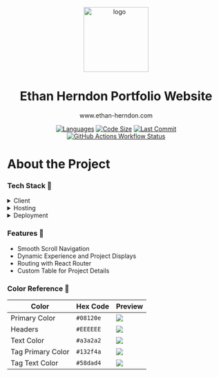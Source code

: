 <div align="center">

  <img src="public\favicon.ico" alt="logo" width="150" height="auto" />
  <h1>Ethan Herndon Portfolio Website</h1>

  <p>
    www.ethan-herndon.com
  </p>

  <p align="center">
   <a href = ""><img src="https://img.shields.io/github/languages/top/HerndonE/Portfolio-Website" alt="Languages" /></a>
   <a href = ""><img src="https://img.shields.io/github/repo-size/HerndonE/Portfolio-Website" alt="Code Size" /></a>
   <a href = ""><img src="https://img.shields.io/github/last-commit/HerndonE/Portfolio-Website" alt="Last Commit" /></a>
   <a href = ""><img src="https://img.shields.io/github/actions/workflow/status/HerndonE/Portfolio-Website/ci.yaml" alt="GitHub Actions Workflow Status" /></a>
  </p>

</div>

#  About the Project
### Tech Stack 👾 
<details>
  <summary>Client</summary>
  <ul>
    <li><a href="https://reactjs.org/">React.js</a></li>
    <li><a href="https://www.javascript.com">JavaScript</a></li>
    <li><a href="https://developer.mozilla.org/en-US/docs/Web/HTML">HTML</a></li>
    <li><a href="https://developer.mozilla.org/en-US/docs/Web/CSS">CSS</a></li>
  </ul>
</details>
<details>
  <summary>Hosting</summary>
  <ul>
    <li><a href="https://pages.github.com/">GitHub Pages</a></li>
  </ul>
</details>
<details>
  <summary>Deployment</summary>
  <ul>
    <li><a href="https://github.com/features/actions">GitHub Actions</a></li>
  </ul>
</details>

### Features 🎯

- Smooth Scroll Navigation
- Dynamic Experience and Project Displays
- Routing with React Router
- Custom Table for Project Details

### Color Reference 🎨

| Color              | Hex Code     | Preview                     |
|--------------------|--------------|-----------------------------|
| Primary Color      | `#08120e`    | <span style="display:inline-block;width:16px;height:16px;"><img src="https://img.shields.io/badge/-%2308120e.svg?&style=for-the-badge&logoColor=white"/></a></span> |
| Headers            | `#EEEEEE`    | <span style="display:inline-block;width:16px;height:16px;"><img src="https://img.shields.io/badge/-%23EEEEEE.svg?&style=for-the-badge&logoColor=white"/></a></span> |
| Text Color         | `#a3a2a2`    | <span style="display:inline-block;width:16px;height:16px;"><img src="https://img.shields.io/badge/-%23a3a2a2.svg?&style=for-the-badge&logoColor=white"/></a></span> |
| Tag Primary Color  | `#132f4a`    | <span style="display:inline-block;width:16px;height:16px;"><img src="https://img.shields.io/badge/-%23132f4a.svg?&style=for-the-badge&logoColor=white"/></a></span> |
| Tag Text Color     | `#58dad4`    | <span style="display:inline-block;width:16px;height:16px;"><img src="https://img.shields.io/badge/-%2358dad4.svg?&style=for-the-badge&logoColor=white"/></a></span> |




<!---
Website References/Inspirations:
1. https://brittanychiang.com/
2. https://blog.hubspot.com/website/simple-website-templates
-->